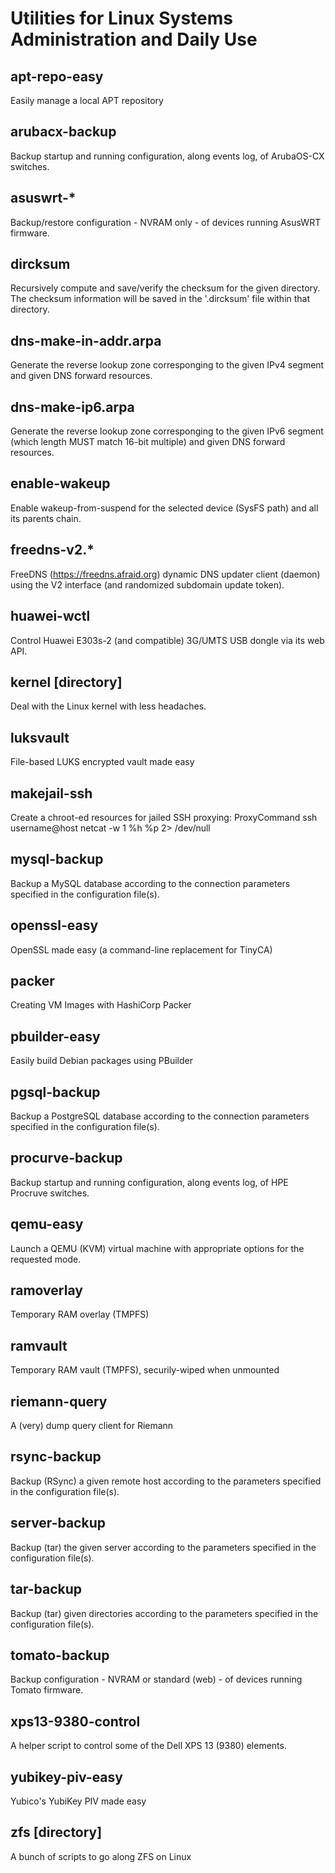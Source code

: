 Utilities for Linux Systems Administration and Daily Use
========================================================

apt-repo-easy
-------------
Easily manage a local APT repository

arubacx-backup
---------------
Backup startup and running configuration, along events log, of ArubaOS-CX
switches.

asuswrt-*
---------
Backup/restore configuration - NVRAM only - of devices running AsusWRT firmware.

dircksum
--------
Recursively compute and save/verify the checksum for the given directory.
The checksum information will be saved in the '.dircksum' file within that
directory.

dns-make-in-addr.arpa
---------------------
Generate the reverse lookup zone corresponging to the given IPv4 segment
and given DNS forward resources.

dns-make-ip6.arpa
-----------------
Generate the reverse lookup zone corresponging to the given IPv6 segment
(which length MUST match 16-bit multiple) and given DNS forward resources.

enable-wakeup
-------------
Enable wakeup-from-suspend for the selected device (SysFS path) and all its
parents chain.

freedns-v2.*
------------
FreeDNS (https://freedns.afraid.org) dynamic DNS updater client (daemon)
using the V2 interface (and randomized subdomain update token).

huawei-wctl
-----------
Control Huawei E303s-2 (and compatible) 3G/UMTS USB dongle via its web API.

kernel [directory]
------------------
Deal with the Linux kernel with less headaches.

luksvault
---------
File-based LUKS encrypted vault made easy

makejail-ssh
------------
Create a chroot-ed resources for jailed SSH proxying:
  ProxyCommand ssh username@host netcat -w 1 %h %p 2> /dev/null

mysql-backup
------------
Backup a MySQL database according to the connection parameters specified
in the configuration file(s).

openssl-easy
------------
OpenSSL made easy (a command-line replacement for TinyCA)

packer
------
Creating VM Images with HashiCorp Packer

pbuilder-easy
-------------
Easily build Debian packages using PBuilder

pgsql-backup
------------
Backup a PostgreSQL database according to the connection parameters specified
in the configuration file(s).

procurve-backup
---------------
Backup startup and running configuration, along events log, of HPE Procruve
switches.

qemu-easy
---------
Launch a QEMU (KVM) virtual machine with appropriate options for the
requested mode.

ramoverlay
----------
Temporary RAM overlay (TMPFS)

ramvault
--------
Temporary RAM vault (TMPFS), securily-wiped when unmounted

riemann-query
-------------
A (very) dump query client for Riemann

rsync-backup
------------
Backup (RSync) a given remote host according to the parameters specified in
the configuration file(s).

server-backup
-------------
Backup (tar) the given server according to the parameters specified in the
configuration file(s).

tar-backup
----------
Backup (tar) given directories according to the parameters specified in the
configuration file(s).

tomato-backup
-------------
Backup configuration - NVRAM or standard (web) - of devices running Tomato
firmware.

xps13-9380-control
------------------
A helper script to control some of the Dell XPS 13 (9380) elements.

yubikey-piv-easy
----------------
Yubico's YubiKey PIV made easy

zfs [directory]
---------------
A bunch of scripts to go along ZFS on Linux

